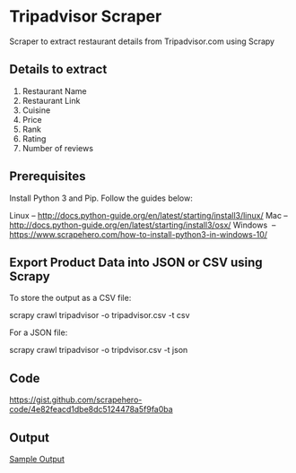 # Tripadvisor Scraper
Scraper to extract restaurant details from Tripadvisor.com using Scrapy

## Details to extract
1. Restaurant Name
2. Restaurant Link
3. Cuisine
4. Price
5. Rank
6. Rating
7. Number of reviews

## Prerequisites
Install Python 3 and Pip. Follow the guides below:

Linux – http://docs.python-guide.org/en/latest/starting/install3/linux/
Mac – http://docs.python-guide.org/en/latest/starting/install3/osx/
Windows  – https://www.scrapehero.com/how-to-install-python3-in-windows-10/

## Export Product Data into JSON or CSV using Scrapy

To store the output as a CSV file:

scrapy crawl tripadvisor -o tripadvisor.csv -t csv

For a JSON file:

scrapy crawl tripadvisor -o tripdvisor.csv -t json

## Code
https://gist.github.com/scrapehero-code/4e82feacd1dbe8dc5124478a5f9fa0ba

## Output
[Sample Output](https://github.com/scrapehero-code/tripadvisor-scraper/blob/master/tripadvisor-restaurants.csv)
